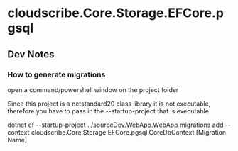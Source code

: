 ﻿# cloudscribe.Core.Storage.EFCore.pgsql

## Dev Notes

### How to generate migrations

open a command/powershell window on the project folder

Since this project is a netstandard20 class library it is not executable, therefore you have to pass in the --startup-project that is executable

dotnet ef --startup-project ../sourceDev.WebApp.WebApp migrations add  --context cloudscribe.Core.Storage.EFCore.pgsql.CoreDbContext [Migration Name]
